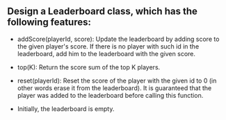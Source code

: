 ## Design a Leaderboard class, which has the following features:

* addScore(playerId, score): Update the leaderboard by adding score to the given player's score. If there is no player with such id in the leaderboard, add him to the leaderboard with the given score.
* top(K): Return the score sum of the top K players.
* reset(playerId): Reset the score of the player with the given id to 0 (in other words erase it from the leaderboard). It is guaranteed that the player was added to the leaderboard before calling this function.

* Initially, the leaderboard is empty.
